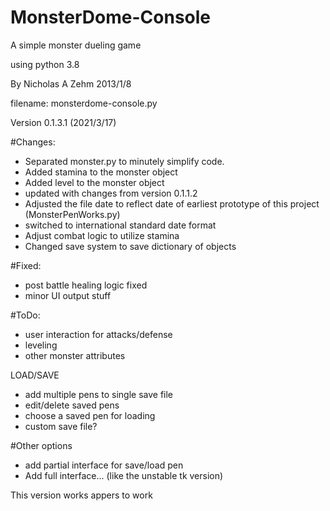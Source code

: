 # MonsterDome-Console
A simple monster dueling game

using python 3.8

By Nicholas A Zehm 2013/1/8

filename: monsterdome-console.py

Version 0.1.3.1 (2021/3/17)

#Changes:
* Separated monster.py to minutely simplify code.
* Added stamina to the monster object
* Added level to the monster object
* updated with changes from version 0.1.1.2
* Adjusted the file date to reflect date of earliest prototype of this project (MonsterPenWorks.py)
* switched to international standard date format
* Adjust combat logic to utilize stamina
* Changed save system to save dictionary of objects

#Fixed:
* post battle healing logic fixed
* minor UI output stuff

#ToDo:
* user interaction for attacks/defense
* leveling
* other monster attributes

LOAD/SAVE

- add multiple pens to single save file
- edit/delete saved pens
- choose a saved pen for loading
- custom save file?

#Other options
* add partial interface for save/load pen
* Add full interface... (like the unstable tk version)

This version works appers to work
